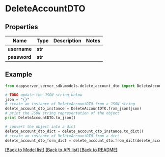 # DeleteAccountDTO


## Properties

Name | Type | Description | Notes
------------ | ------------- | ------------- | -------------
**username** | **str** |  | 
**password** | **str** |  | 

## Example

```python
from dappserver_server_sdk.models.delete_account_dto import DeleteAccountDTO

# TODO update the JSON string below
json = "{}"
# create an instance of DeleteAccountDTO from a JSON string
delete_account_dto_instance = DeleteAccountDTO.from_json(json)
# print the JSON string representation of the object
print DeleteAccountDTO.to_json()

# convert the object into a dict
delete_account_dto_dict = delete_account_dto_instance.to_dict()
# create an instance of DeleteAccountDTO from a dict
delete_account_dto_form_dict = delete_account_dto.from_dict(delete_account_dto_dict)
```
[[Back to Model list]](../README.md#documentation-for-models) [[Back to API list]](../README.md#documentation-for-api-endpoints) [[Back to README]](../README.md)


